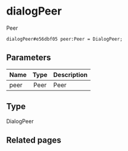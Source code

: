 # dialogPeer
Peer

```
dialogPeer#e56dbf05 peer:Peer = DialogPeer;
```

## Parameters
| Name | Type | Description |
| ---- | :----: | ----------- |
| peer | Peer | Peer |


## Type
DialogPeer

## Related pages
